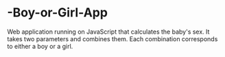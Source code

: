 # -Boy-or-Girl-App
Web application running on JavaScript that calculates the baby's sex. It takes two parameters and combines them. Each combination corresponds to either a boy or a girl.

